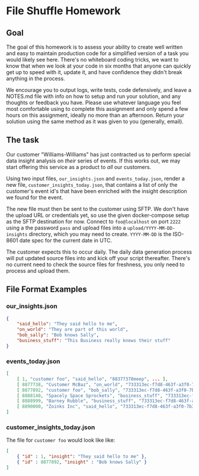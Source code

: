 # File Shuffle Homework

## Goal

The goal of this homework is to assess your ability to create well written and easy to maintain production code for a simplified version of a task you would likely see here.  There's no whiteboard coding tricks, we want to know that when we look at your code in six months that anyone can quickly get up to speed with it, update it, and have confidence they didn't break anything in the process.

We encourage you to output logs, write tests, code defensively, and leave a NOTES.md file with info on how to setup and run your solution, and any thoughts or feedback you have.  Please use whatever language you feel most comfortable using to complete this assignment and only spend a few hours on this assignment, ideally no more than an afternoon.  Return your solution using the same method as it was given to you (generally, email).

## The task

Our customer "Williams-Williams" has just contracted us to perform special data insight analysis on _their_ series of events.  If this works out, we may start offering this service as a product to _all_ our customers.

Using two input files, `our_insights.json` and `events_today.json`, render a new file, `customer_insights_today.json`, that contains a list of only the customer's event id's that have been enriched with the insight description we found for the event.

The new file must then be sent to the customer using SFTP.  We don't have the upload URL or credentials yet, so use the given docker-compose setup as the SFTP destination for now.  Connect to `foo@localhost` on port `2222` using a the password `pass` and upload files into a `upload/YYYY-MM-DD-insights` directory, which you may need to create.  `YYYY-MM-DD` is the ISO-8601 date spec for the current date in UTC.

The customer expects this to occur daily.  The daily data generation process will put updated source files into and kick off your script thereafter.  There's no current need to check the source files for freshness, you only need to process and upload them.

## File Format Examples

### our_insights.json

```json
{
    "said_hello": "They said hello to me",
    "on_world": "They are part of this world",
    "bob_sally": "Bob knows Sally",
    "business_stuff": "This Business really knows their stuff"
}
```

### events_today.json

```json
[
    [ 1, "customer foo", "said_hello", "88377378meep", ... ],
    [ 8877738, "Customer McBaz", "on_world", "733313ec-f7d8-463f-a3f0-7b3d9ff13713", ... ],
    [ 8877892, "customer foo", "bob_sally", "733313ec-f7d8-463f-a3f0-7b3d9ff13713", ... ],
    [ 8888140, "Spacely Space Sprockets", "business_stuff", "733313ec-f7d8-463f-a3f0-7b3d9ff13713", ... ],
    [ 8888999, "Barney Rubble", "business_stuff", "733313ec-f7d8-463f-a3f0-7b3d9ff13713", ... ],
    [ 8890000, "Zoinks Inc", "said_hello", "733313ec-f7d8-463f-a3f0-7b3d9ff13713", ... ]
]
```

### customer_insights_today.json

The file for `customer foo` would look like like:

```json
[
    { "id" : 1, "insight": "They said hello to me" },
    { "id" : 8877892, "insight" : "Bob knows Sally" }
]
```
